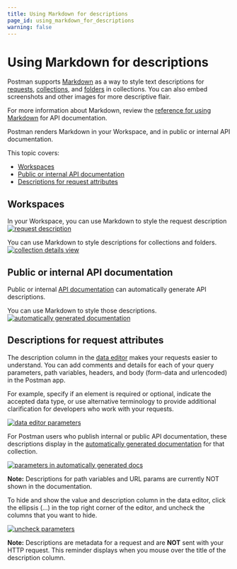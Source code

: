 ```yaml
---
title: Using Markdown for descriptions
page_id: using_markdown_for_descriptions
warning: false
---
```


# Using Markdown for descriptions

Postman supports [Markdown](/postman/api_documentation/how_to_document_using_markdown.md) as a way to style text descriptions for [requests](/postman/sending_api_requests/requests.md), [collections](/postman/collections/creating_collections.md), and [folders](/postman/collections/managing_collections.md) in collections. You can also embed screenshots and other images for more descriptive flair.

For more information about Markdown, review the [reference for using Markdown](https://documenter.getpostman.com/view/33232/markdown-in-api-documentation/JsGc) for API documentation.

Postman renders Markdown in your Workspace, and in public or internal API documentation.

This topic covers:

* [Workspaces](using_markdown_for_descriptions.md#workspaces)
* [Public or internal API documentation](using_markdown_for_descriptions.md#public-or-internal-api-documentation)
* [Descriptions for request attributes](using_markdown_for_descriptions.md#descriptions-for-request-attributes)

## Workspaces

In your Workspace, you can use Markdown to style the request description
[![request description](https://s3.amazonaws.com/postman-static-getpostman-com/postman-docs/WS-markdown-NSFrequestDescription.png)](https://s3.amazonaws.com/postman-static-getpostman-com/postman-docs/WS-markdown-NSFrequestDescription.png)

You can use Markdown to style descriptions for collections and folders. [![collection details view](https://s3.amazonaws.com/postman-static-getpostman-com/postman-docs/WS-markdown-descrptions-folders.png)](https://s3.amazonaws.com/postman-static-getpostman-com/postman-docs/WS-markdown-descrptions-folders.png)

## Public or internal API documentation

Public or internal [API documentation](/postman/api_documentation/intro_to_api_documentation.md) can automatically generate API descriptions.

You can use Markdown to style those descriptions. [![automatically generated documentation](https://s3.amazonaws.com/postman-static-getpostman-com/postman-docs/WS-markdown-auto-docs.png)](https://s3.amazonaws.com/postman-static-getpostman-com/postman-docs/WS-markdown-auto-docs.png)

## Descriptions for request attributes

The description column in the [data editor](/postman/launching_postman/navigating_postman.md) makes your requests easier to understand. You can add comments and details for each of your query parameters, path variables, headers, and body \(form-data and urlencoded\) in the Postman app.

For example, specify if an element is required or optional, indicate the accepted data type, or use alternative terminology to provide additional clarification for developers who work with your requests.

[![data editor parameters](https://s3.amazonaws.com/postman-static-getpostman-com/postman-docs/WS-collections-data-editor-params.png)](https://s3.amazonaws.com/postman-static-getpostman-com/postman-docs/WS-collections-data-editor-params.png)

For Postman users who publish internal or public API documentation, these descriptions display in the [automatically generated documentation](/postman/api_documentation/intro_to_api_documentation.md) for that collection.

[![parameters in automatically generated docs](https://s3.amazonaws.com/postman-static-getpostman-com/postman-docs/WS-collections-auto-docs.png)](https://s3.amazonaws.com/postman-static-getpostman-com/postman-docs/WS-collections-auto-docs.png)

**Note:** Descriptions for path variables and URL params are currently NOT shown in the documentation.

To hide and show the value and description column in the data editor, click the ellipsis \(...\) in the top right corner of the editor, and uncheck the columns that you want to hide.

[![uncheck parameters](https://s3.amazonaws.com/postman-static-getpostman-com/postman-docs/WS-collections-uncheck-params.png)](https://s3.amazonaws.com/postman-static-getpostman-com/postman-docs/WS-collections-uncheck-params.png)

**Note:** Descriptions are metadata for a request and are **NOT** sent with your HTTP request. This reminder displays when you mouse over the title of the description column.

